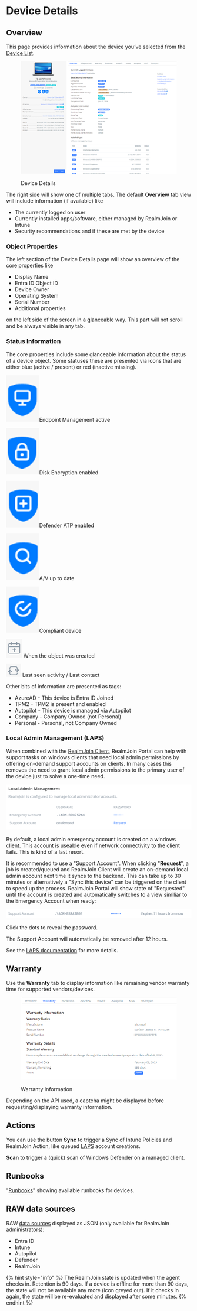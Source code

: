 # Device Details

## Overview

This page provides information about the device you’ve selected from the [Device List](./).

<figure><img src="../../../.gitbook/assets/image (163).png" alt=""><figcaption><p>Device Details</p></figcaption></figure>

The right side will show one of multiple tabs. The default **Overview** tab view will include information (if available) like

* The currently logged on user&#x20;
* Currently installed apps/software, either managed by RealmJoin or Intune
* Security recommendations and if these are met by the device

### **Object Properties**

The left section of the Device Details page will show an overview of the core properties like

* Display Name
* Entra ID Object ID
* Device Owner
* Operating System
* Serial Number
* Additional properties&#x20;

on the left side of the screen in a glanceable way. This part will not scroll and be always visible in any tab.

### Status Information

The core properties include some glanceable information about the status of a device object. Some statuses these are presented via icons that are either blue (active / present) or red (inactive missing).

<img src="../../../.gitbook/assets/image (233).png" alt="" data-size="original">Endpoint Management active

![](<../../../.gitbook/assets/image (262).png>)Disk Encryption enabled

![](<../../../.gitbook/assets/image (202).png>)Defender ATP enabled

![](<../../../.gitbook/assets/image (180).png>)A/V up to date

![](<../../../.gitbook/assets/image (235).png>)Compliant device

![](<../../../.gitbook/assets/image (166).png>) When the object was created

![](<../../../.gitbook/assets/image (245).png>) Last seen activity / Last contact

Other bits of information are presented as tags:

* AzureAD - This device is Entra ID Joined&#x20;
* TPM2 - TPM2 is present and enabled
* Autopilot - This device is managed via Autopilot
* Company - Company Owned (not Personal)
* Personal - Personal, not Company Owned

### Local Admin Management (LAPS)

When combined with the [RealmJoin Client](../../realmjoin-agent/realmjoin-client/), RealmJoin Portal can help with support tasks on windows clients that need local admin permissions by offering on-demand support accounts on clients. In many cases this removes the need to grant local admin permissions to the primary user of the device just to solve a one-time need.

![LAPS management](<../../../.gitbook/assets/image (232).png>)

By default, a local admin emergency account is created on a windows client. This account is useable even if network connectivity to the client fails. This is kind of a last resort.

It is recommended to use a "Support Account". When clicking "**Request**", a job is created/queued and RealmJoin Client will create an on-demand local admin account next time it syncs to the backend. This can take up to 30 minutes or alternatively a "Sync this device" can be triggered on the client to speed up the process. RealmJoin Portal will show state of "Requested" until the account is created and automatically switches to a view similiar to the Emergency Account when ready:

![Support Account](<../../../.gitbook/assets/image (52).png>)

Click the dots to reveal the password.

The Support Account will automatically be removed after 12 hours.

See the [LAPS documentation](../../realmjoin-agent/realmjoin-client/local-admin-password-solution-laps/) for more details.

## Warranty

Use the **Warranty** tab to display information like remaining vendor warranty time for supported vendors/devices.

<figure><img src="../../../.gitbook/assets/image (124).png" alt=""><figcaption><p>Warranty Information</p></figcaption></figure>

Depending on the API used, a captcha might be displayed before requesting/displaying warranty information.

## Actions

You can use the button **Sync** to trigger a Sync of Intune Policies and RealmJoin Action, like queued [LAPS](device-details.md#local-admin-management-laps) account creations.

**Scan** to trigger a (quick) scan of Windows Defender on a managed client.

## Runbooks

"[Runbooks](../../automation/runbooks/)" showing available runbooks for devices.

## RAW data sources

RAW [data sources](../user-group-device-management.md#data-sources) displayed as JSON (only available for RealmJoin administrators):

* Entra ID
* Intune
* Autopilot
* Defender
* RealmJoin

{% hint style="info" %}
The RealmJoin state is updated when the agent checks in. Retention is 90 days. If a device is offline for more than 90 days, the state will not be available any more (icon greyed out). If it checks in again, the state will be re-evaluated and displayed after some minutes.
{% endhint %}
